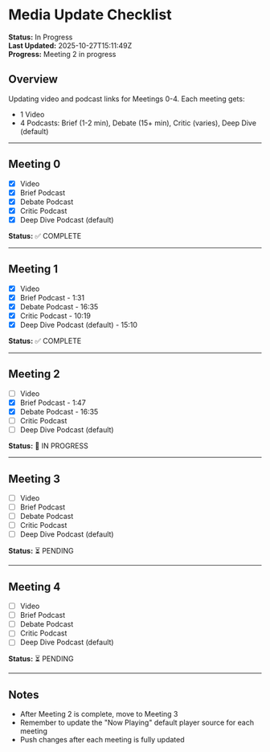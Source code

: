 # Media Update Checklist

**Status:** In Progress  
**Last Updated:** 2025-10-27T15:11:49Z  
**Progress:** Meeting 2 in progress

## Overview
Updating video and podcast links for Meetings 0-4. Each meeting gets:
- 1 Video
- 4 Podcasts: Brief (1-2 min), Debate (15+ min), Critic (varies), Deep Dive (default)

---

## Meeting 0
- [x] Video
- [x] Brief Podcast
- [x] Debate Podcast
- [x] Critic Podcast
- [x] Deep Dive Podcast (default)

**Status:** ✅ COMPLETE

---

## Meeting 1
- [x] Video
- [x] Brief Podcast - 1:31
- [x] Debate Podcast - 16:35
- [x] Critic Podcast - 10:19
- [x] Deep Dive Podcast (default) - 15:10

**Status:** ✅ COMPLETE

---

## Meeting 2
- [ ] Video
- [x] Brief Podcast - 1:47
- [x] Debate Podcast - 16:35
- [ ] Critic Podcast
- [ ] Deep Dive Podcast (default)

**Status:** 🔄 IN PROGRESS

---

## Meeting 3
- [ ] Video
- [ ] Brief Podcast
- [ ] Debate Podcast
- [ ] Critic Podcast
- [ ] Deep Dive Podcast (default)

**Status:** ⏳ PENDING

---

## Meeting 4
- [ ] Video
- [ ] Brief Podcast
- [ ] Debate Podcast
- [ ] Critic Podcast
- [ ] Deep Dive Podcast (default)

**Status:** ⏳ PENDING

---

## Notes
- After Meeting 2 is complete, move to Meeting 3
- Remember to update the "Now Playing" default player source for each meeting
- Push changes after each meeting is fully updated
